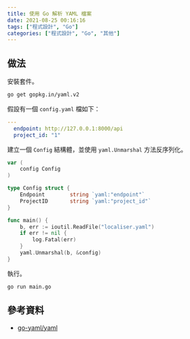 ```yaml
---
title: 使用 Go 解析 YAML 檔案
date: 2021-08-25 00:16:16
tags: ["程式設計", "Go"]
categories: ["程式設計", "Go", "其他"]
---
```


## 做法

安裝套件。

```bash
go get gopkg.in/yaml.v2
```

假設有一個 `config.yaml` 檔如下：

```yaml
---
  endpoint: http://127.0.0.1:8000/api
  project_id: "1"
```

建立一個 `Config` 結構體，並使用 `yaml.Unmarshal` 方法反序列化。

```go
var (
	config Config
)

type Config struct {
	Endpoint        string `yaml:"endpoint"`
	ProjectID       string `yaml:"project_id"`
}

func main() {
	b, err := ioutil.ReadFile("localiser.yaml")
	if err != nil {
		log.Fatal(err)
	}
	yaml.Unmarshal(b, &config)
}
```

執行。

```bash
go run main.go
```

## 參考資料

- [go-yaml/yaml](https://github.com/go-yaml/yaml)
